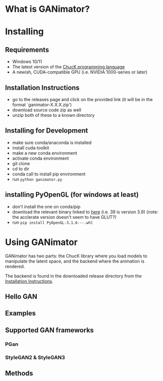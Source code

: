 # What is GANimator?
# Installing
## Requirements
- Windows 10/11
- The latest version of the [ChucK programming language](https://chuck.stanford.edu/)
- A newish, CUDA-compatible GPU (i.e. NVIDIA 1000-series or later)
## Installation Instructions
- go to the releases page and click on the provided link (it will be in the format `ganimator-X.X.X.zip')
- download source code zip as well
- unzip both of these to a known directory

## Installing for Development
- make sure conda/anaconda is installed
- install cuda toolkit
- make a new conda environment
- activate conda environment
- git clone
- cd to dir
- conda call to install pip environment
- run `python ganimator.py`

## installing PyOpenGL (for windows at least)
- don't install the one on conda/pip
- download the relevant binary linked to [here](https://stackoverflow.com/questions/59725675/need-to-install-pyopengl-windows) (i.e. 39 is version 3.9) (note: the acclerate version doesn't seem to have GLUT?)
- run `pip install PyOpenGL-3.1.6---.whl`

# Using GANimator
GANimator has two parts: the ChucK library where you load models to
manipulate the latent space, and the backend where the animation is
rendered.

The backend is found in the downloaded release directory from the [Installation Instructions](#installation-instructions).
## Hello GAN
## Examples
## Supported GAN frameworks
### PGan
### StyleGAN2 & StyleGAN3
## Methods
